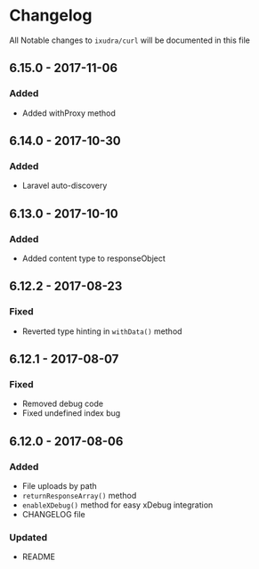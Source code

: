 # Changelog

All Notable changes to `ixudra/curl` will be documented in this file

## 6.15.0 - 2017-11-06
### Added
- Added withProxy method

## 6.14.0 - 2017-10-30
### Added
- Laravel auto-discovery

## 6.13.0 - 2017-10-10
### Added
- Added content type to responseObject

## 6.12.2 - 2017-08-23
### Fixed
- Reverted type hinting in `withData()` method

## 6.12.1 - 2017-08-07
### Fixed
- Removed debug code
- Fixed undefined index bug

## 6.12.0 - 2017-08-06
### Added
- File uploads by path
- `returnResponseArray()` method
- `enableXDebug()` method for easy xDebug integration
- CHANGELOG file

### Updated
- README


